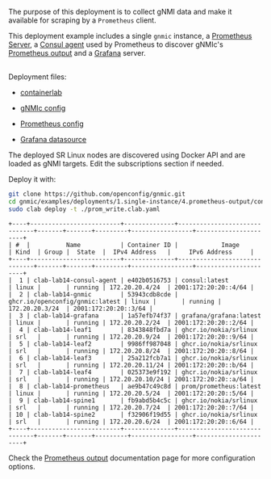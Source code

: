 The purpose of this deployment is to collect gNMI data and make it available for scraping by a `Prometheus` client.

This deployment example includes a single `gnmic` instance, a [Prometheus Server](https://prometheus.io/), a [Consul agent](https://www.consul.io/docs/agent) used by Prometheus to discover gNMIc's [Prometheus output](../../../user_guide/outputs/prometheus_output.md) and a [Grafana](https://grafana.com/docs/) server.

<div class="mxgraph" style="max-width:100%;border:1px solid transparent;margin:0 auto; display:block;" data-mxgraph="{&quot;page&quot;:3,&quot;zoom&quot;:1.4,&quot;highlight&quot;:&quot;#0000ff&quot;,&quot;nav&quot;:true,&quot;check-visible-state&quot;:true,&quot;resize&quot;:true,&quot;url&quot;:&quot;https://raw.githubusercontent.com/openconfig/gnmic/diagrams/diagrams/clab_deployments.drawio&quot;}"></div>

<script type="text/javascript" src="https://cdn.jsdelivr.net/gh/hellt/drawio-js@main/embed2.js?&fetch=https%3A%2F%2Fraw.githubusercontent.com%2Fkarimra%2Fgnmic%2Fdiagrams%2Fclab_deployments.drawio" async></script>

Deployment files:

- [containerlab](https://github.com/openconfig/gnmic/blob/main/examples/deployments/1.single-instance/4.prometheus-output/containerlab/prometheus.clab.yaml)

- [gNMIc config](https://github.com/openconfig/gnmic/blob/main/examples/deployments/1.single-instance/4.prometheus-output/containerlab/gnmic.yaml)

- [Prometheus config](https://github.com/openconfig/gnmic/blob/main/examples/deployments/1.single-instance/4.prometheus-output/containerlab/prometheus/prometheus.yaml)

- [Grafana datasource](https://github.com/openconfig/gnmic/blob/main/examples/deployments/1.single-instance/4.prometheus-output/containerlab/grafana/datasources/datasource.yaml)

The deployed SR Linux nodes are discovered using Docker API and are loaded as gNMI targets.
Edit the subscriptions section if needed.

Deploy it with:

```bash
git clone https://github.com/openconfig/gnmic.git
cd gnmic/examples/deployments/1.single-instance/4.prometheus-output/containerlab
sudo clab deploy -t ./prom_write.clab.yaml
```

```text
+----+-------------------------+--------------+------------------------------+-------+-------+---------+-----------------+----------------------+
| #  |          Name           | Container ID |            Image             | Kind  | Group |  State  |  IPv4 Address   |     IPv6 Address     |
+----+-------------------------+--------------+------------------------------+-------+-------+---------+-----------------+----------------------+
|  1 | clab-lab14-consul-agent | e402b0516753 | consul:latest                | linux |       | running | 172.20.20.4/24  | 2001:172:20:20::4/64 |
|  2 | clab-lab14-gnmic        | 53943cdb8cde | ghcr.io/openconfig/gnmic:latest | linux |       | running | 172.20.20.3/24  | 2001:172:20:20::3/64 |
|  3 | clab-lab14-grafana      | 1a57efb74f37 | grafana/grafana:latest       | linux |       | running | 172.20.20.2/24  | 2001:172:20:20::2/64 |
|  4 | clab-lab14-leaf1        | 8343848fbd7a | ghcr.io/nokia/srlinux        | srl   |       | running | 172.20.20.9/24  | 2001:172:20:20::9/64 |
|  5 | clab-lab14-leaf2        | 9986ff987048 | ghcr.io/nokia/srlinux        | srl   |       | running | 172.20.20.8/24  | 2001:172:20:20::8/64 |
|  6 | clab-lab14-leaf3        | 25a212fcb7a1 | ghcr.io/nokia/srlinux        | srl   |       | running | 172.20.20.11/24 | 2001:172:20:20::b/64 |
|  7 | clab-lab14-leaf4        | 025373e9f192 | ghcr.io/nokia/srlinux        | srl   |       | running | 172.20.20.10/24 | 2001:172:20:20::a/64 |
|  8 | clab-lab14-prometheus   | ae9b47c49c8d | prom/prometheus:latest       | linux |       | running | 172.20.20.5/24  | 2001:172:20:20::5/64 |
|  9 | clab-lab14-spine1       | fb9abd5b4c5c | ghcr.io/nokia/srlinux        | srl   |       | running | 172.20.20.7/24  | 2001:172:20:20::7/64 |
| 10 | clab-lab14-spine2       | f32906f19d55 | ghcr.io/nokia/srlinux        | srl   |       | running | 172.20.20.6/24  | 2001:172:20:20::6/64 |
+----+-------------------------+--------------+------------------------------+-------+-------+---------+-----------------+----------------------+
```

Check the [Prometheus output](../../../user_guide/outputs/prometheus_output.md) documentation page for more configuration options.
